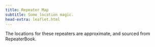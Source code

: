 ```yaml
---
title: Repeater Map
subtitle: Some location magic.
head-extra: leaflet.html
---
```


The locations for these repeaters are approximate, and sourced from RepeaterBook.

<div id="map" style="height: 730px; border-radius: 500px;"></div>

<style>
    .custom-icon {
        background-color: #165a0a;
        border-radius: 50%;
        text-align: center;
        color: white;
    }

    .icon-label {
        line-height: 25px;
        /* Match the height of the icon */
    }
</style>


<script>
var map = L.map('map').setView([47.63, -122.75], 8);

L.tileLayer('https://tile.openstreetmap.org/{z}/{x}/{y}.png', {
    maxZoom: 19,
    attribution: '&copy; <a href="http://www.openstreetmap.org/copyright">OpenStreetMap</a>'
}).addTo(map);

L.marker([47.6239004150, -122.3150024400], {icon: L.divIcon({className: 'custom-icon', html: "<div class='icon-label'>...</div>", iconSize: [25, 25]}) }).bindPopup('RR# 1 - WW7PSR (146.960)<br>RR# 2 - WW7PSR (52.870)<br>RR# 3 - WW7PSR (440.775)<br>RR# 10 - W7ACS (442.875)<br>').addTo(map);
L.marker([47.4508018500, -122.2870025600], {icon: L.divIcon({className: 'custom-icon', html: "<div class='icon-label'>...</div>", iconSize: [25, 25]}) }).bindPopup('RR# 4 - NC7G (146.660)<br>RR# 5 - WA7ST (443.100)<br>').addTo(map);
L.marker([47.7724990800, -122.9300003100], {icon: L.divIcon({className: 'custom-icon', html: "<div class='icon-label'>6</div>", iconSize: [25, 25]}) }).bindPopup('RR# 6 - K7DK (440.950)<br>').addTo(map);
L.marker([48.5833015400, -122.1449966400], {icon: L.divIcon({className: 'custom-icon', html: "<div class='icon-label'>7</div>", iconSize: [25, 25]}) }).bindPopup('RR# 7 - N7GDE (145.190)<br>').addTo(map);
L.marker([47.6031132000, -122.3187965000], {icon: L.divIcon({className: 'custom-icon', html: "<div class='icon-label'>8</div>", iconSize: [25, 25]}) }).bindPopup('RR# 8 - W7ACS (442.300)<br>').addTo(map);
L.marker([47.6043014500, -122.3300018300], {icon: L.divIcon({className: 'custom-icon', html: "<div class='icon-label'>9</div>", iconSize: [25, 25]}) }).bindPopup('RR# 9 - W7ACS (444.550)<br>').addTo(map);
L.marker([47.6510101000, -122.3893988000], {icon: L.divIcon({className: 'custom-icon', html: "<div class='icon-label'>11</div>", iconSize: [25, 25]}) }).bindPopup('RR# 11 - W7ACS (443.475)<br>').addTo(map);
L.marker([47.6901190000, -122.3177855000], {icon: L.divIcon({className: 'custom-icon', html: "<div class='icon-label'>12</div>", iconSize: [25, 25]}) }).bindPopup('RR# 12 - W7ACS (443.650)<br>').addTo(map);
L.marker([47.7719300000, -122.2810100000], {icon: L.divIcon({className: 'custom-icon', html: "<div class='icon-label'>13</div>", iconSize: [25, 25]}) }).bindPopup('RR# 13 - W7ACS (440.600)<br>').addTo(map);
L.marker([47.5209999100, -122.3430023200], {icon: L.divIcon({className: 'custom-icon', html: "<div class='icon-label'>14</div>", iconSize: [25, 25]}) }).bindPopup('RR# 14 - W7ACS (443.200)<br>').addTo(map);
L.marker([47.6299300000, -121.9500800000], {icon: L.divIcon({className: 'custom-icon', html: "<div class='icon-label'>15</div>", iconSize: [25, 25]}) }).bindPopup('RR# 15 - WA7TBP (223.960)<br>').addTo(map);
L.marker([48.1170005800, -122.7600021400], {icon: L.divIcon({className: 'custom-icon', html: "<div class='icon-label'>16</div>", iconSize: [25, 25]}) }).bindPopup('RR# 16 - W7JCR (145.150)<br>').addTo(map);
L.marker([48.0583000200, -122.6880035400], {icon: L.divIcon({className: 'custom-icon', html: "<div class='icon-label'>17</div>", iconSize: [25, 25]}) }).bindPopup('RR# 17 - AA7MI (440.725)<br>').addTo(map);
L.marker([47.0279998800, -122.8970031700], {icon: L.divIcon({className: 'custom-icon', html: "<div class='icon-label'>18</div>", iconSize: [25, 25]}) }).bindPopup('RR# 18 - NT7H (147.360)<br>').addTo(map);
L.marker([46.8429336533, -122.7643330900], {icon: L.divIcon({className: 'custom-icon', html: "<div class='icon-label'>...</div>", iconSize: [25, 25]}) }).bindPopup('RR# 19 - NT7H (224.460)<br>RR# 20 - NT7H (441.400)<br>RR# 87 - W7DK (147.380)<br>').addTo(map);
L.marker([47.5683670000, -122.2207290000], {icon: L.divIcon({className: 'custom-icon', html: "<div class='icon-label'>...</div>", iconSize: [25, 25]}) }).bindPopup('RR# 21 - W7MIR (147.160)<br>RR# 22 - W7MIR (440.150)<br>').addTo(map);
L.marker([47.6445007300, -122.6949996900], {icon: L.divIcon({className: 'custom-icon', html: "<div class='icon-label'>23</div>", iconSize: [25, 25]}) }).bindPopup('RR# 23 - KC7Z (444.075)<br>').addTo(map);
L.marker([48.2125015300, -122.7050018300], {icon: L.divIcon({className: 'custom-icon', html: "<div class='icon-label'>24</div>", iconSize: [25, 25]}) }).bindPopup('RR# 24 - W7AVM (146.860)<br>').addTo(map);
L.marker([48.0982722000, -122.5731977000], {icon: L.divIcon({className: 'custom-icon', html: "<div class='icon-label'>25</div>", iconSize: [25, 25]}) }).bindPopup('RR# 25 - N7KN (441.425)<br>').addTo(map);
L.marker([47.6324996900, -122.3560028100], {icon: L.divIcon({className: 'custom-icon', html: "<div class='icon-label'>26</div>", iconSize: [25, 25]}) }).bindPopup('RR# 26 - WW7SEA (444.700)<br>').addTo(map);
L.marker([47.7622489900, -122.3494988000], {icon: L.divIcon({className: 'custom-icon', html: "<div class='icon-label'>...</div>", iconSize: [25, 25]}) }).bindPopup('RR# 27 - W7AUX (442.825)<br>RR# 28 - W7AUX (440.300)<br>RR# 29 - W7AUX (224.020)<br>').addTo(map);
L.marker([47.5038986200, -121.9759979200], {icon: L.divIcon({className: 'custom-icon', html: "<div class='icon-label'>...</div>", iconSize: [25, 25]}) }).bindPopup('RR# 30 - K7NWS (145.330)<br>RR# 31 - K7NWS (224.340)<br>RR# 32 - K7NWS (442.075)<br>').addTo(map);
L.marker([47.6884994500, -122.1559982300], {icon: L.divIcon({className: 'custom-icon', html: "<div class='icon-label'>...</div>", iconSize: [25, 25]}) }).bindPopup('RR# 33 - K7LWH (53.170)<br>RR# 34 - K7LWH (145.490)<br>').addTo(map);
L.marker([47.6814994800, -122.2089996300], {icon: L.divIcon({className: 'custom-icon', html: "<div class='icon-label'>...</div>", iconSize: [25, 25]}) }).bindPopup('RR# 35 - K7LWH (224.360)<br>RR# 36 - K7LWH (441.075)<br>').addTo(map);
L.marker([47.8566093400, -122.2836761500], {icon: L.divIcon({className: 'custom-icon', html: "<div class='icon-label'>37</div>", iconSize: [25, 25]}) }).bindPopup('RR# 37 - W7FLY (443.925)<br>').addTo(map);
L.marker([47.7376770000, -122.2307900000], {icon: L.divIcon({className: 'custom-icon', html: "<div class='icon-label'>38</div>", iconSize: [25, 25]}) }).bindPopup('RR# 38 - NE7MC (442.000)<br>').addTo(map);
L.marker([47.4896147000, -121.9579761000], {icon: L.divIcon({className: 'custom-icon', html: "<div class='icon-label'>39</div>", iconSize: [25, 25]}) }).bindPopup('RR# 39 - WW7STR (146.875)<br>').addTo(map);
L.marker([47.5403984267, -122.0992846800], {icon: L.divIcon({className: 'custom-icon', html: "<div class='icon-label'>...</div>", iconSize: [25, 25]}) }).bindPopup('RR# 40 - WW7STR (224.440)<br>RR# 41 - WW7STR (441.550)<br>RR# 95 - W7RNK (147.995)<br>').addTo(map);
L.marker([47.4883679340, -121.9470088800], {icon: L.divIcon({className: 'custom-icon', html: "<div class='icon-label'>...</div>", iconSize: [25, 25]}) }).bindPopup('RR# 42 - WW7STR (443.050)<br>RR# 71 - K7LED (146.820)<br>RR# 72 - K7LED (224.120)<br>RR# 73 - WA7HJR (444.650)<br>RR# 74 - KB7CNN (1292.200)<br>').addTo(map);
L.marker([47.5559005700, -122.1159973100], {icon: L.divIcon({className: 'custom-icon', html: "<div class='icon-label'>43</div>", iconSize: [25, 25]}) }).bindPopup('RR# 43 - WW7STR (927.2125)<br>').addTo(map);
L.marker([47.0530272050, -122.2944118600], {icon: L.divIcon({className: 'custom-icon', html: "<div class='icon-label'>...</div>", iconSize: [25, 25]}) }).bindPopup('RR# 44 - N3KPU (145.230)<br>RR# 68 - W7EAT (224.180)<br>').addTo(map);
L.marker([47.1091003400, -122.5530014000], {icon: L.divIcon({className: 'custom-icon', html: "<div class='icon-label'>45</div>", iconSize: [25, 25]}) }).bindPopup('RR# 45 - KE7YYD (442.750)<br>').addTo(map);
L.marker([47.3946000000, -122.5966000000], {icon: L.divIcon({className: 'custom-icon', html: "<div class='icon-label'>46</div>", iconSize: [25, 25]}) }).bindPopup('RR# 46 - W7TJL (224.200)<br>').addTo(map);
L.marker([47.3222999600, -122.3130035400], {icon: L.divIcon({className: 'custom-icon', html: "<div class='icon-label'>...</div>", iconSize: [25, 25]}) }).bindPopup('RR# 47 - WA7FW (147.040)<br>RR# 48 - WA7FW (146.760)<br>RR# 49 - WA7FW (442.950)<br>').addTo(map);
L.marker([47.2774009700, -122.2919998200], {icon: L.divIcon({className: 'custom-icon', html: "<div class='icon-label'>50</div>", iconSize: [25, 25]}) }).bindPopup('RR# 50 - WA7FW (442.925)<br>').addTo(map);
L.marker([47.3062355469, -122.3230332117], {icon: L.divIcon({className: 'custom-icon', html: "<div class='icon-label'>...</div>", iconSize: [25, 25]}) }).bindPopup('RR# 51 - WA7FW (146.840)<br>RR# 52 - WA7FW (443.850)<br>RR# 53 - WA7FW (1290.100)<br>').addTo(map);
L.marker([48.6777000400, -122.8315010050], {icon: L.divIcon({className: 'custom-icon', html: "<div class='icon-label'>...</div>", iconSize: [25, 25]}) }).bindPopup('RR# 54 - K7SKW (146.740)<br>RR# 55 - K7SKW (444.050)<br>RR# 83 - WA6MPG (224.540)<br>RR# 84 - N7JN (224.480)<br>').addTo(map);
L.marker([48.7821006800, -122.3700027500], {icon: L.divIcon({className: 'custom-icon', html: "<div class='icon-label'>56</div>", iconSize: [25, 25]}) }).bindPopup('RR# 56 - K7SKW (443.750)<br>').addTo(map);
L.marker([48.8017997750, -122.4614982650], {icon: L.divIcon({className: 'custom-icon', html: "<div class='icon-label'>...</div>", iconSize: [25, 25]}) }).bindPopup('RR# 57 - K7SKW (147.160)<br>RR# 58 - K7SKW (443.650)<br>').addTo(map);
L.marker([47.3910700000, -122.6079000000], {icon: L.divIcon({className: 'custom-icon', html: "<div class='icon-label'>59</div>", iconSize: [25, 25]}) }).bindPopup('RR# 59 - KA7EOC (145.350)<br>').addTo(map);
L.marker([47.2150993300, -123.1009979200], {icon: L.divIcon({className: 'custom-icon', html: "<div class='icon-label'>...</div>", iconSize: [25, 25]}) }).bindPopup('RR# 60 - N7SK (146.720)<br>RR# 61 - N7SK (443.250)<br>RR# 62 - N7SK (927.4125)<br>').addTo(map);
L.marker([47.9979496000, -122.1944999650], {icon: L.divIcon({className: 'custom-icon', html: "<div class='icon-label'>...</div>", iconSize: [25, 25]}) }).bindPopup('RR# 63 - WA7LAW (147.180)<br>RR# 64 - WA7LAW (444.575)<br>').addTo(map);
L.marker([47.3866150000, -122.8609950000], {icon: L.divIcon({className: 'custom-icon', html: "<div class='icon-label'>...</div>", iconSize: [25, 25]}) }).bindPopup('RR# 65 - NM7E (145.170)<br>RR# 66 - NM7E (224.260)<br>').addTo(map);
L.marker([46.8431010000, -122.3149560000], {icon: L.divIcon({className: 'custom-icon', html: "<div class='icon-label'>...</div>", iconSize: [25, 25]}) }).bindPopup('RR# 67 - W7EAT (146.700)<br>RR# 69 - W7EAT (442.725)<br>').addTo(map);
L.marker([47.1997985800, -121.7559967000], {icon: L.divIcon({className: 'custom-icon', html: "<div class='icon-label'>70</div>", iconSize: [25, 25]}) }).bindPopup('RR# 70 - W7AAO (145.370)<br>').addTo(map);
L.marker([47.6557998700, -122.5479965200], {icon: L.divIcon({className: 'custom-icon', html: "<div class='icon-label'>...</div>", iconSize: [25, 25]}) }).bindPopup('RR# 75 - W7NPC (444.475)<br>RR# 76 - W7NPC (444.5625)<br>RR# 77 - W7NPC (1290.500)<br>').addTo(map);
L.marker([48.0794982900, -123.1019973800], {icon: L.divIcon({className: 'custom-icon', html: "<div class='icon-label'>78</div>", iconSize: [25, 25]}) }).bindPopup('RR# 78 - K6MBY (444.900)<br>').addTo(map);
L.marker([48.0781400000, -123.4120700000], {icon: L.divIcon({className: 'custom-icon', html: "<div class='icon-label'>79</div>", iconSize: [25, 25]}) }).bindPopup('RR# 79 - WF7W (145.130)<br>').addTo(map);
L.marker([48.0069007900, -122.9710006700], {icon: L.divIcon({className: 'custom-icon', html: "<div class='icon-label'>80</div>", iconSize: [25, 25]}) }).bindPopup('RR# 80 - KC7EQO (442.100)<br>').addTo(map);
L.marker([48.1442985500, -123.6750030500], {icon: L.divIcon({className: 'custom-icon', html: "<div class='icon-label'>81</div>", iconSize: [25, 25]}) }).bindPopup('RR# 81 - W7FEL (146.760)<br>').addTo(map);
L.marker([47.7565994300, -122.2809982300], {icon: L.divIcon({className: 'custom-icon', html: "<div class='icon-label'>82</div>", iconSize: [25, 25]}) }).bindPopup('RR# 82 - WA7FUS (224.220)<br>').addTo(map);
L.marker([47.2528991700, -122.4440002400], {icon: L.divIcon({className: 'custom-icon', html: "<div class='icon-label'>...</div>", iconSize: [25, 25]}) }).bindPopup('RR# 85 - W7DK (147.280)<br>RR# 86 - W7DK (440.625)<br>').addTo(map);
L.marker([47.2794449000, -122.5123217000], {icon: L.divIcon({className: 'custom-icon', html: "<div class='icon-label'>88</div>", iconSize: [25, 25]}) }).bindPopup('RR# 88 - W7TED (442.450)<br>').addTo(map);
L.marker([46.4879350000, -123.2161347000], {icon: L.divIcon({className: 'custom-icon', html: "<div class='icon-label'>89</div>", iconSize: [25, 25]}) }).bindPopup('RR# 89 - K7CH (52.930)<br>').addTo(map);
L.marker([47.3125800000, -123.3725683000], {icon: L.divIcon({className: 'custom-icon', html: "<div class='icon-label'>90</div>", iconSize: [25, 25]}) }).bindPopup('RR# 90 - K7CH (53.030)<br>').addTo(map);
L.marker([47.0042643000, -122.5398460000], {icon: L.divIcon({className: 'custom-icon', html: "<div class='icon-label'>91</div>", iconSize: [25, 25]}) }).bindPopup('RR# 91 - WA7ROY (444.175)<br>').addTo(map);
L.marker([47.2211990400, -121.8509979200], {icon: L.divIcon({className: 'custom-icon', html: "<div class='icon-label'>92</div>", iconSize: [25, 25]}) }).bindPopup('RR# 92 - N7OEP (53.330)<br>').addTo(map);
L.marker([47.2042999300, -121.9919967700], {icon: L.divIcon({className: 'custom-icon', html: "<div class='icon-label'>...</div>", iconSize: [25, 25]}) }).bindPopup('RR# 93 - N7OEP (440.075)<br>RR# 94 - N7OEP (443.175)<br>').addTo(map);
L.marker([47.5404497750, -122.3781309250], {icon: L.divIcon({className: 'custom-icon', html: "<div class='icon-label'>...</div>", iconSize: [25, 25]}) }).bindPopup('RR# 96 - W7AW (53.290)<br>RR# 97 - W7AW (145.130)<br>RR# 98 - W7AW (440.975)<br>RR# 99 - W7AW (441.800)<br>').addTo(map);
L.marker([48.5603981000, -123.1200027500], {icon: L.divIcon({className: 'custom-icon', html: "<div class='icon-label'>100</div>", iconSize: [25, 25]}) }).bindPopup('RR# 100 - N7JN (146.700)<br>').addTo(map);
L.marker([48.5343017600, -123.0169982900], {icon: L.divIcon({className: 'custom-icon', html: "<div class='icon-label'>...</div>", iconSize: [25, 25]}) }).bindPopup('RR# 101 - N7JN (145.250)<br>RR# 102 - N7JN (442.4625)<br>').addTo(map);
L.marker([48.2249984700, -122.5000000000], {icon: L.divIcon({className: 'custom-icon', html: "<div class='icon-label'>...</div>", iconSize: [25, 25]}) }).bindPopup('RR# 103 - W7PIG (147.360)<br>RR# 104 - W7PIG (441.050)<br>').addTo(map);
L.marker([46.9753990200, -123.8160018900], {icon: L.divIcon({className: 'custom-icon', html: "<div class='icon-label'>105</div>", iconSize: [25, 25]}) }).bindPopup('RR# 105 - W7ZA (147.160)<br>').addTo(map);
L.marker([47.4128990200, -123.8799972500], {icon: L.divIcon({className: 'custom-icon', html: "<div class='icon-label'>106</div>", iconSize: [25, 25]}) }).bindPopup('RR# 106 - W7ZA (146.900)<br>').addTo(map);
L.marker([46.9730987500, -123.1350021400], {icon: L.divIcon({className: 'custom-icon', html: "<div class='icon-label'>107</div>", iconSize: [25, 25]}) }).bindPopup('RR# 107 - K7CPR (145.470)<br>').addTo(map);
L.marker([48.6883764275, -122.3612499225], {icon: L.divIcon({className: 'custom-icon', html: "<div class='icon-label'>...</div>", iconSize: [25, 25]}) }).bindPopup('RR# 108 - W7ECG (146.450)<br>RR# 109 - W7ECG (224.160)<br>RR# 110 - W7ECG (440.475)<br>RR# 112 - W7ECG (442.250)<br>').addTo(map);
L.marker([48.8614073000, -122.6178286100], {icon: L.divIcon({className: 'custom-icon', html: "<div class='icon-label'>...</div>", iconSize: [25, 25]}) }).bindPopup('RR# 111 - W7ECG (440.7375)<br>RR# 113 - W7ECG (442.825)<br>').addTo(map);
L.marker([48.7361205700, -122.4810043900], {icon: L.divIcon({className: 'custom-icon', html: "<div class='icon-label'>114</div>", iconSize: [25, 25]}) }).bindPopup('RR# 114 - W7BFD (442.300)<br>').addTo(map);
L.marker([47.8614800000, -122.2837100000], {icon: L.divIcon({className: 'custom-icon', html: "<div class='icon-label'>115</div>", iconSize: [25, 25]}) }).bindPopup('RR# 115 - WA7DEM (146.780)<br>').addTo(map);
L.marker([48.1200000000, -122.2400000000], {icon: L.divIcon({className: 'custom-icon', html: "<div class='icon-label'>116</div>", iconSize: [25, 25]}) }).bindPopup('RR# 116 - WA7DEM (224.380)<br>').addTo(map);
L.marker([47.8329000000, -122.1239700000], {icon: L.divIcon({className: 'custom-icon', html: "<div class='icon-label'>117</div>", iconSize: [25, 25]}) }).bindPopup('RR# 117 - WA7DEM (442.975)<br>').addTo(map);
L.marker([47.7976000000, -122.3124000000], {icon: L.divIcon({className: 'custom-icon', html: "<div class='icon-label'>118</div>", iconSize: [25, 25]}) }).bindPopup('RR# 118 - WA7DEM (443.725)<br>').addTo(map);
L.marker([48.1369500000, -121.9814000000], {icon: L.divIcon({className: 'custom-icon', html: "<div class='icon-label'>119</div>", iconSize: [25, 25]}) }).bindPopup('RR# 119 - WA7DEM (146.92)<br>').addTo(map);
L.marker([47.9585000000, -122.3750000000], {icon: L.divIcon({className: 'custom-icon', html: "<div class='icon-label'>120</div>", iconSize: [25, 25]}) }).bindPopup('RR# 120 - WA7DEM (440.375)<br>').addTo(map);
L.marker([47.8035000000, -122.3346000000], {icon: L.divIcon({className: 'custom-icon', html: "<div class='icon-label'>121</div>", iconSize: [25, 25]}) }).bindPopup('RR# 121 - WA7DEM (444.025)<br>').addTo(map);
L.marker([48.2494400000, -121.5694900000], {icon: L.divIcon({className: 'custom-icon', html: "<div class='icon-label'>122</div>", iconSize: [25, 25]}) }).bindPopup('RR# 122 - WA7DEM (444.300)<br>').addTo(map);

</script>
